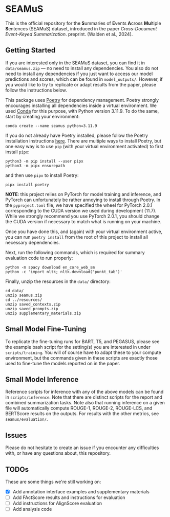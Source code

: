 # SEAMuS

This is the official repository for the **S**ummaries of **E**vents **A**cross **Mu**ltiple **S**entences (SEAMuS) dataset, introduced in the paper *Cross-Document Event-Keyed Summarization*. preprint. (Walden et al., 2024).

## Getting Started

If you are interested only in the SEAMuS dataset, you can find it in `data/seamus.zip` &mdash; no need to install any dependencies. You also do not need to install any dependencies if you just want to access our model predictions and scores, which can be found in `model_outputs/`. However, if you would like to try to replicate or adapt results from the paper, please follow the instructions below.

This package uses [Poetry](https://python-poetry.org/) for dependency management. Poetry strongly encourages installing all dependencies inside a virtual environment. We used [Conda](https://www.anaconda.com/download/) for this purpose, with Python version 3.11.9. To do the same, start by creating your environment:

```
conda create --name seamus python=3.11.9
```

If you do not already have Poetry installed, please follow the Poetry installation instructions [here](https://python-poetry.org/docs/#installation). There are multiple ways to install Poetry, but one easy way is to use `pip` (with your virtual environment activated) to first install `pipx`:

```
python3 -m pip install --user pipx
python3 -m pipx ensurepath
```

and then use `pipx` to install Poetry:

```
pipx install poetry
```

**NOTE**: this project relies on PyTorch for model training and inference, and PyTorch can unfortunately be rather annoying to install through Poetry. In the `pyproject.toml` file, we have specified the wheel for PyTorch 2.0.1 corresponding to the CUDA version we used during development (11.7). While we strongly recommend you use PyTorch 2.0.1, you should change the CUDA version if necessary to match what is running on your machine.

Once you have done this, and (again) with your virtual environment active, you can run `poetry install` from the root of this project to install all necessary dependencies.

Next, run the following commands, which is required for summary evaluation code to run properly:
```
python -m spacy download en_core_web_sm
python -c 'import nltk; nltk.download("punkt_tab")'
```

Finally, unzip the resources in the `data/` directory:

```
cd data/
unzip seamus.zip
cd ../resources/
unzip saved_contexts.zip
unzip saved_prompts.zip
unzip supplementary_materials.zip
```

## Small Model Fine-Tuning

To replicate the fine-tuning runs for BART, T5, and PEGASUS, please see the example bash script for the setting(s) you are interested in under `scripts/training`. You will of course have to adapt these to your compute environment, but the commands given in these scripts are exactly those used to fine-tune the models reported on in the paper.

## Small Model Inference

Reference scripts for inference with any of the above models can be found in `scripts/inference`. Note that there are distinct scripts for the report and combined summarization tasks. Note also that running inference on a given file will automatically compute ROUGE-1, ROUGE-2, ROUGE-LCS, and BERTScore results on the outputs. For results with the other metrics, see `seamus/evaluation/`.

## Issues

Please do not hesitate to create an issue if you encounter any difficulties with, or have any questions about, this repository.

## TODOs

These are some things we're still working on:

- [x] Add annotation interface examples and supplementary materials
- [ ] Add FActScore results and instructions for evaluation
- [ ] Add instructions for AlignScore evaluation
- [ ] Add analysis code
